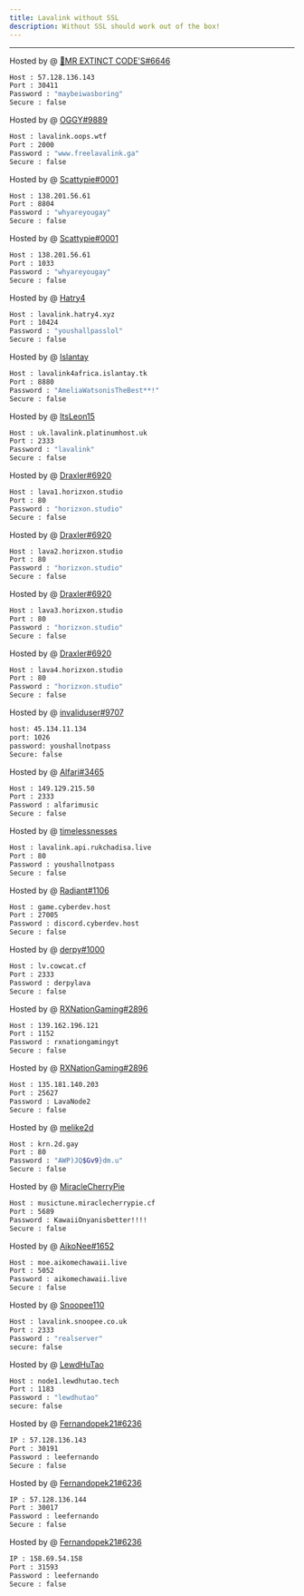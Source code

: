```yaml
---
title: Lavalink without SSL
description: Without SSL should work out of the box!
---
```


---
Hosted by @ [👑MR EXTINCT CODE'S#6646 ](https://dsc.gg/extinctop)
```bash
Host : 57.128.136.143
Port : 30411
Password : "maybeiwasboring"
Secure : false
```
Hosted by @ [OGGY#9889](https://www.freelavalink.ga)
```bash
Host : lavalink.oops.wtf
Port : 2000
Password : "www.freelavalink.ga"
Secure : false
```

Hosted by @ [Scattypie#0001](https://www.youtube.com/watch?v=xvFZjo5PgG0)
```bash
Host : 138.201.56.61
Port : 8804
Password : "whyareyougay"
Secure : false
```

Hosted by @ [Scattypie#0001](https://discord.gg/NUhWvA7paX)
```bash
Host : 138.201.56.61
Port : 1033
Password : "whyareyougay"
Secure : false
```

Hosted by @ [Hatry4](https://www.hatry4.xyz)
```bash
Host : lavalink.hatry4.xyz
Port : 10424
Password : "youshallpasslol"
Secure : false
```

Hosted by @ [Islantay](https://github.com/Dep0s1t)
```bash
Host : lavalink4africa.islantay.tk
Port : 8880
Password : "AmeliaWatsonisTheBest**!"
Secure : false
```

Hosted by @ [ItsLeon15](https://github.com/ItsLeon15)
```bash
Host : uk.lavalink.platinumhost.uk
Port : 2333
Password : "lavalink"
Secure : false
```

Hosted by @ [Draxler#6920](https://horizxon.studio/)
```bash
Host : lava1.horizxon.studio
Port : 80
Password : "horizxon.studio"
Secure : false
```

Hosted by @ [Draxler#6920](https://horizxon.studio/)
```bash
Host : lava2.horizxon.studio
Port : 80
Password : "horizxon.studio"
Secure : false
```

Hosted by @ [Draxler#6920](https://horizxon.studio/)
```bash
Host : lava3.horizxon.studio
Port : 80
Password : "horizxon.studio"
Secure : false
```

Hosted by @ [Draxler#6920](https://horizxon.studio/)
```bash
Host : lava4.horizxon.studio
Port : 80
Password : "horizxon.studio"
Secure : false
```

Hosted by @ [invaliduser#9707](https://discord.gg/mTp8suHPaR)
```bash
host: 45.134.11.134
port: 1026
password: youshallnotpass
Secure: false
```

Hosted by @ [Alfari#3465](https://discord.gg/ZNKNY3RpRg)
```bash
Host : 149.129.215.50
Port : 2333
Password : alfarimusic
Secure : false
```
Hosted by @ [timelessnesses](https://rukchadisa.live)
```bash
Host : lavalink.api.rukchadisa.live
Port : 80
Password : youshallnotpass
Secure : false
```

Hosted by @ [Radiant#1106](https://discord.cyberdev.host)
```bash
Host : game.cyberdev.host
Port : 27005
Password : discord.cyberdev.host
Secure : false
```

Hosted by @ [derpy#1000](https://discord.gg/YHS6nYEPB4)
```bash
Host : lv.cowcat.cf
Port : 2333
Password : derpylava
Secure : false
```

Hosted by @ [RXNationGaming#2896](https://rxnationgaming.cf)
```bash
Host : 139.162.196.121
Port : 1152
Password : rxnationgamingyt
Secure : false 
```

Hosted by @ [RXNationGaming#2896](https://rxnationgaming.cf)
```bash
Host : 135.181.140.203
Port : 25627
Password : LavaNode2
Secure : false 
```

Hosted by @ [melike2d](https://2d.gay)
```bash
Host : krn.2d.gay
Port : 80
Password : "AWP)JQ$Gv9}dm.u"
Secure : false
```

Hosted by @ [MiracleCherryPie](https://github.com/MiracleCherryPie)
```bash
Host : musictune.miraclecherrypie.cf
Port : 5689
Password : KawaiiOnyanisbetter!!!!
Secure : false
```


Hosted by @ [AikoNee#1652](https://github.com/AikoNee)
```bash
Host : moe.aikomechawaii.live
Port : 5052 
Password : aikomechawaii.live
Secure : false
```

Hosted by @ [Snoopee110](https://www.snoopee.co.uk)
```bash
Host : lavalink.snoopee.co.uk
Port : 2333
Password : "realserver"
secure: false
```
Hosted by @ [LewdHuTao](https://lewdhutao.me)
```bash
Host : node1.lewdhutao.tech
Port : 1183
Password : "lewdhutao"
secure: false
```
Hosted by @ [Fernandopek21#6236](https://discord.gg/SzP9BdFPYF)
```bash
IP : 57.128.136.143
Port : 30191
Password : leefernando
Secure : false
```
Hosted by @ [Fernandopek21#6236](https://discord.gg/SzP9BdFPYF)
```bash
IP : 57.128.136.144
Port : 30017
Password : leefernando
Secure : false
```
Hosted by @ [Fernandopek21#6236](https://discord.gg/SzP9BdFPYF)
```bash
IP : 158.69.54.158
Port : 31593
Password : leefernando
Secure : false
```
